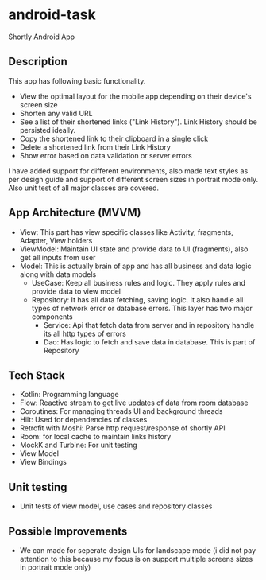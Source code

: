 # android-task

Shortly Android App

## Description
This app has following basic functionality.
-   View the optimal layout for the mobile app depending on their device's screen size
-   Shorten any valid URL
-   See a list of their shortened links ("Link History"). Link History should be persisted ideally.
-   Copy the shortened link to their clipboard in a single click
-   Delete a shortened link from their Link History
-   Show error based on data validation or server errors


I have added support for different environments, also made text styles as per design guide and support of
different screen sizes in portrait mode only. Also unit test of all major classes are covered.

## App Architecture (MVVM)
- View: This part has view specific classes like Activity, fragments, Adapter, View holders
- ViewModel: Maintain UI state and provide data to UI (fragments), also get all inputs from user
- Model: This is actually brain of app and has all business and data logic along with data models
	- UseCase: Keep all business rules and logic. They apply rules and provide data to view model
	- Repository: It has all data fetching, saving logic. It also handle all types of network error or database errors. This layer has two major components
		- Service: Api that fetch data from server and in repository handle its all http types of errors
		- Dao: Has logic to fetch and save data in database. This is part of Repository


## Tech Stack
- Kotlin: Programming language
- Flow: Reactive stream to get live updates of data from room database
- Coroutines: For managing threads UI and background threads
- Hilt: Used for dependencies of classes
- Retrofit with Moshi: Parse http request/response of shortly API
- Room: for local cache to maintain links history
- MockK and Turbine: For unit testing
- View Model
- View Bindings


## Unit testing
- Unit tests of view model, use cases and repository classes


## Possible Improvements
- We can made for seperate design UIs for landscape mode (i did not pay attention to this because my focus is on support multiple screens sizes in portrait mode only)